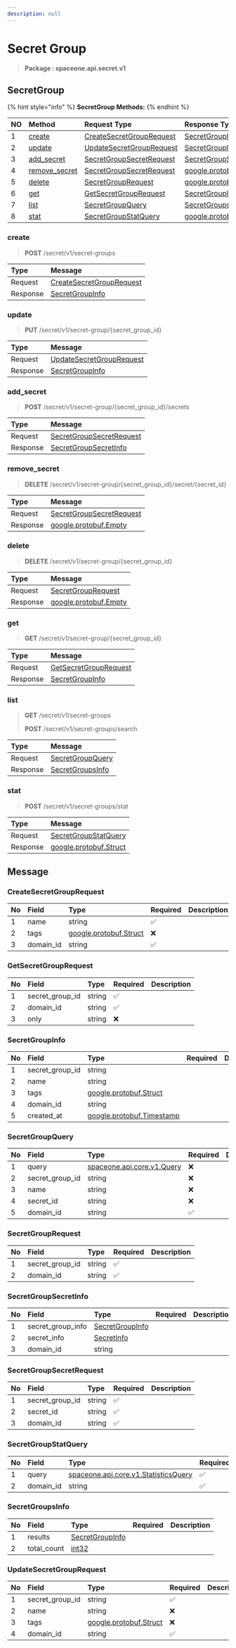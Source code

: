 ```yaml
---
description: null
---
```


# Secret Group

> **Package : spaceone.api.secret.v1**

## SecretGroup

{% hint style="info" %}
**SecretGroup Methods:**
{% endhint %}

| NO | Method | Request Type | Response Type | Description |
| :--- | :--- | :--- | :--- | :--- |
| 1 | [create](secret-group.md#create) | [CreateSecretGroupRequest](secret-group.md#createsecretgrouprequest) | [SecretGroupInfo](secret-group.md#secretgroupinfo) |  |
| 2 | [update](secret-group.md#update) | [UpdateSecretGroupRequest](secret-group.md#updatesecretgrouprequest) | [SecretGroupInfo](secret-group.md#secretgroupinfo) |  |
| 3 | [add\_secret](secret-group.md#add_secret) | [SecretGroupSecretRequest](secret-group.md#secretgroupsecretrequest) | [SecretGroupSecretInfo](secret-group.md#secretgroupsecretinfo) |  |
| 4 | [remove\_secret](secret-group.md#remove_secret) | [SecretGroupSecretRequest](secret-group.md#secretgroupsecretrequest) | [google.protobuf.Empty](https://github.com/protocolbuffers/protobuf/blob/master/src/google/protobuf/empty.proto) |  |
| 5 | [delete](secret-group.md#delete) | [SecretGroupRequest](secret-group.md#secretgrouprequest) | [google.protobuf.Empty](https://github.com/protocolbuffers/protobuf/blob/master/src/google/protobuf/empty.proto) |  |
| 6 | [get](secret-group.md#get) | [GetSecretGroupRequest](secret-group.md#getsecretgrouprequest) | [SecretGroupInfo](secret-group.md#secretgroupinfo) |  |
| 7 | [list](secret-group.md#list) | [SecretGroupQuery](secret-group.md#secretgroupquery) | [SecretGroupsInfo](secret-group.md#secretgroupsinfo) |  |
| 8 | [stat](secret-group.md#stat) | [SecretGroupStatQuery](secret-group.md#secretgroupstatquery) | [google.protobuf.Struct](https://github.com/protocolbuffers/protobuf/blob/master/src/google/protobuf/struct.proto) |  |

### create

> **POST** /secret/v1/secret-groups

| Type | Message |
| :--- | :--- |
| Request | [CreateSecretGroupRequest](secret-group.md#createsecretgrouprequest) |
| Response | [SecretGroupInfo](secret-group.md#secretgroupinfo) |

### update

> **PUT** /secret/v1/secret-group/{secret\_group\_id}

| Type | Message |
| :--- | :--- |
| Request | [UpdateSecretGroupRequest](secret-group.md#updatesecretgrouprequest) |
| Response | [SecretGroupInfo](secret-group.md#secretgroupinfo) |

### add\_secret

> **POST** /secret/v1/secret-group/{secret\_group\_id}/secrets

| Type | Message |
| :--- | :--- |
| Request | [SecretGroupSecretRequest](secret-group.md#secretgroupsecretrequest) |
| Response | [SecretGroupSecretInfo](secret-group.md#secretgroupsecretinfo) |

### remove\_secret

> **DELETE** /secret/v1/secret-group/{secret\_group\_id}/secret/{secret\_id}

| Type | Message |
| :--- | :--- |
| Request | [SecretGroupSecretRequest](secret-group.md#secretgroupsecretrequest) |
| Response | [google.protobuf.Empty](https://github.com/protocolbuffers/protobuf/blob/master/src/google/protobuf/empty.proto) |

### delete

> **DELETE** /secret/v1/secret-group/{secret\_group\_id}

| Type | Message |
| :--- | :--- |
| Request | [SecretGroupRequest](secret-group.md#secretgrouprequest) |
| Response | [google.protobuf.Empty](https://github.com/protocolbuffers/protobuf/blob/master/src/google/protobuf/empty.proto) |

### get

> **GET** /secret/v1/secret-group/{secret\_group\_id}

| Type | Message |
| :--- | :--- |
| Request | [GetSecretGroupRequest](secret-group.md#getsecretgrouprequest) |
| Response | [SecretGroupInfo](secret-group.md#secretgroupinfo) |

### list

> **GET** /secret/v1/secret-groups
>
> **POST** /secret/v1/secret-groups/search

| Type | Message |
| :--- | :--- |
| Request | [SecretGroupQuery](secret-group.md#secretgroupquery) |
| Response | [SecretGroupsInfo](secret-group.md#secretgroupsinfo) |

### stat

> **POST** /secret/v1/secret-groups/stat

| Type | Message |
| :--- | :--- |
| Request | [SecretGroupStatQuery](secret-group.md#secretgroupstatquery) |
| Response | [google.protobuf.Struct](https://github.com/protocolbuffers/protobuf/blob/master/src/google/protobuf/struct.proto) |

## Message

### CreateSecretGroupRequest

| No | Field | Type | Required | Description |
| :--- | :--- | :--- | :--- | :--- |
| 1 | name | string | ✅ |  |
| 2 | tags | [google.protobuf.Struct](https://github.com/protocolbuffers/protobuf/blob/master/src/google/protobuf/struct.proto) | ❌ |  |
| 3 | domain\_id | string | ✅ |  |

### GetSecretGroupRequest

| No | Field | Type | Required | Description |
| :--- | :--- | :--- | :--- | :--- |
| 1 | secret\_group\_id | string | ✅ |  |
| 2 | domain\_id | string | ✅ |  |
| 3 | only | string | ❌ |  |

### SecretGroupInfo

| No | Field | Type | Required | Description |
| :--- | :--- | :--- | :--- | :--- |
| 1 | secret\_group\_id | string |  |  |
| 2 | name | string |  |  |
| 3 | tags | [google.protobuf.Struct](https://github.com/protocolbuffers/protobuf/blob/master/src/google/protobuf/struct.proto) |  |  |
| 4 | domain\_id | string |  |  |
| 5 | created\_at | [google.protobuf.Timestamp](https://github.com/protocolbuffers/protobuf/blob/master/src/google/protobuf/timestamp.proto) |  |  |

### SecretGroupQuery

| No | Field | Type | Required | Description |
| :--- | :--- | :--- | :--- | :--- |
| 1 | query | [spaceone.api.core.v1.Query](https://spaceone-dev.gitbook.io/api-reference/common-v1/search-query) | ❌ |  |
| 2 | secret\_group\_id | string | ❌ |  |
| 3 | name | string | ❌ |  |
| 4 | secret\_id | string | ❌ |  |
| 5 | domain\_id | string | ✅ |  |

### SecretGroupRequest

| No | Field | Type | Required | Description |
| :--- | :--- | :--- | :--- | :--- |
| 1 | secret\_group\_id | string | ✅ |  |
| 2 | domain\_id | string | ✅ |  |

### SecretGroupSecretInfo

| No | Field | Type | Required | Description |
| :--- | :--- | :--- | :--- | :--- |
| 1 | secret\_group\_info | [SecretGroupInfo](secret-group.md#secretgroupinfo) |  |  |
| 2 | secret\_info | [SecretInfo](secret-group.md#secretinfo) |  |  |
| 3 | domain\_id | string |  |  |

### SecretGroupSecretRequest

| No | Field | Type | Required | Description |
| :--- | :--- | :--- | :--- | :--- |
| 1 | secret\_group\_id | string | ✅ |  |
| 2 | secret\_id | string | ✅ |  |
| 3 | domain\_id | string | ✅ |  |

### SecretGroupStatQuery

| No | Field | Type | Required | Description |
| :--- | :--- | :--- | :--- | :--- |
| 1 | query | [spaceone.api.core.v1.StatisticsQuery](https://spaceone-dev.gitbook.io/api-reference/common-v1/statistics-query) | ✅ |  |
| 2 | domain\_id | string | ✅ |  |

### SecretGroupsInfo

| No | Field | Type | Required | Description |
| :--- | :--- | :--- | :--- | :--- |
| 1 | results | [SecretGroupInfo](secret-group.md#secretgroupinfo) |  |  |
| 2 | total\_count | [int32](https://github.com/protocolbuffers/protobuf/blob/master/src/google/protobuf/type.proto) |  |  |

### UpdateSecretGroupRequest

| No | Field | Type | Required | Description |
| :--- | :--- | :--- | :--- | :--- |
| 1 | secret\_group\_id | string | ✅ |  |
| 2 | name | string | ❌ |  |
| 3 | tags | [google.protobuf.Struct](https://github.com/protocolbuffers/protobuf/blob/master/src/google/protobuf/struct.proto) | ❌ |  |
| 4 | domain\_id | string | ✅ |  |

